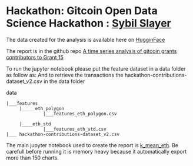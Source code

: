 # Hackathon: Gitcoin Open Data Science Hackathon : [Sybil Slayer](https://gitcoin.co/issue/29389#) 

The data created for the analysis is available here on [HugginFace](https://huggingface.co/datasets/Poupou/Gitcoin-ODS-Hackhaton-GR15) 

The report is in the github repo [A time series analysis of gitcoin grants contributors to Grant 15](https://github.com/poupou-web3/GC-ODS-Sybil/blob/main/A%20time%20series%20analysis%20of%20gitcoin%20grants%20contributors%20to%20Grant%2015.pdf)

To run the jupyter notebook please put the feature dataset in a data folder as follow as:
And to retrieve the transactions the hackathon-contributions-dataset_v2.csv in the data folder


data

    |___features
         |____ eth_polygon
                  |___features_eth_polygon.csv    
        
         |____eth_std
                  |___features_eth_std.csv      
    |___ hackathon-contributions-dataset_v2.csv


The main jupyter notebook used to create the report is [k_mean_eth](https://github.com/poupou-web3/GC-ODS-Sybil/blob/main/jupyter/10_28_k_mean_eth.ipynb).
Be carefull before running it is memory heavy because it automatically export more than 150 charts.
